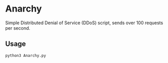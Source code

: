 # Anarchy
Simple Distributed Denial of Service (DDoS) script, sends over 100 requests per second.

## Usage
```bash
python3 Anarchy.py
```